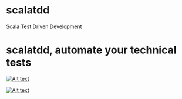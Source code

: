 # scalatdd
Scala Test Driven Development

# scalatdd, automate your technical tests

[![Alt text](https://camo.githubusercontent.com/f855f5c4ef275d180a452f22ef6fad1311b54e0b/68747470733a2f2f7472617669732d63692e6f72672f766f79616765732d736e63662d746563686e6f6c6f676965732f6d617a652e7376673f6272616e63683d6d6173746572)](https://travis-ci.org/AmineSagaama/scalatdd)

[![Alt text](https://camo.githubusercontent.com/8fda3de60265e9cfbfa3296967b62545b03859ad/68747470733a2f2f636f6465636f762e696f2f67682f766f79616765732d736e63662d746563686e6f6c6f676965732f6d617a652f6272616e63682f6d61737465722f67726170682f62616467652e737667)](https://travis-ci.org/AmineSagaama/scalatdd)
